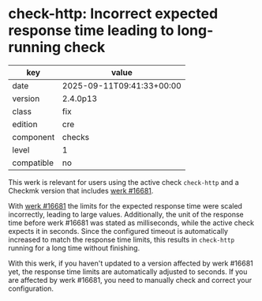[//]: # (werk v2)
# check-http: Incorrect expected response time leading to long-running check

key        | value
---------- | ---
date       | 2025-09-11T09:41:33+00:00
version    | 2.4.0p13
class      | fix
edition    | cre
component  | checks
level      | 1
compatible | no

This werk is relevant for users using the active check `check-http` and a Checkmk version that includes [werk #16681](https://checkmk.com/werk/16681).

With [werk #16681](https://checkmk.com/werk/16681) the limits for the expected response time were scaled incorrectly, leading to large values.
Additionally, the unit of the response time before werk #16681 was stated as milliseconds, while the active check expects it in seconds.
Since the configured timeout is automatically increased to match the response time limits, this results in `check-http` running for a long time without finishing.

With this werk, if you haven't updated to a version affected by werk #16681 yet, the response time limits are automatically adjusted to seconds.
If you are affected by werk #16681, you need to manually check and correct your configuration.

